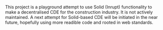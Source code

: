 This project is a playground attempt to use Solid (Inrupt) functionality to make a decentralised CDE for the construction industry. It is not actively maintained. A next attempt for Solid-based CDE will be initiated in the near future, hopefully using more readible code and rooted in web standards.
